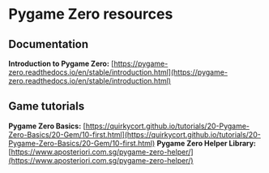 # Pygame Zero resources

## Documentation
**Introduction to Pygame Zero:** [https://pygame-zero.readthedocs.io/en/stable/introduction.html](https://pygame-zero.readthedocs.io/en/stable/introduction.html)


## Game tutorials
**Pygame Zero Basics:** [https://quirkycort.github.io/tutorials/20-Pygame-Zero-Basics/20-Gem/10-first.html](https://quirkycort.github.io/tutorials/20-Pygame-Zero-Basics/20-Gem/10-first.html)
**Pygame Zero Helper Library:** [https://www.aposteriori.com.sg/pygame-zero-helper/](https://www.aposteriori.com.sg/pygame-zero-helper/)